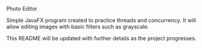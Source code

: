 Photo Editor

Simple JavaFX program created to practice threads and concurrency. It will allow editing images with basic filters such as grayscale.

This README will be updated with further details as the project progresses.
